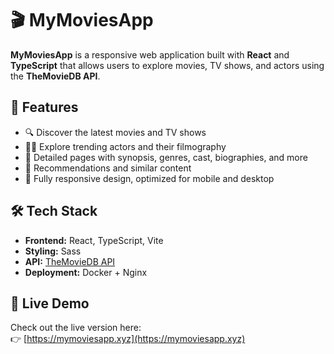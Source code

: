 # 🎬 MyMoviesApp

**MyMoviesApp** is a responsive web application built with **React** and **TypeScript** that allows users to explore movies, TV shows, and actors using the **TheMovieDB API**.

## 🌟 Features

- 🔍 Discover the latest movies and TV shows  
- 🧑‍🎤 Explore trending actors and their filmography  
- 📄 Detailed pages with synopsis, genres, cast, biographies, and more  
- 🎯 Recommendations and similar content  
- 📱 Fully responsive design, optimized for mobile and desktop  

## 🛠️ Tech Stack

- **Frontend:** React, TypeScript, Vite  
- **Styling:** Sass  
- **API:** [TheMovieDB API](https://www.themoviedb.org/documentation/api)  
- **Deployment:** Docker + Nginx   

## 🚀 Live Demo

Check out the live version here:  
👉 [https://mymoviesapp.xyz](https://mymoviesapp.xyz)

